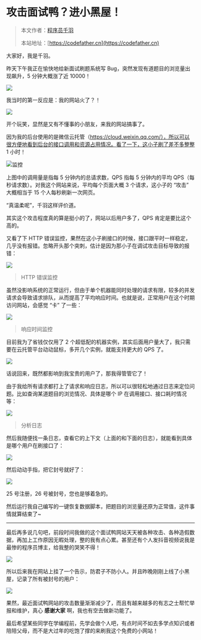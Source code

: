 # 攻击面试鸭？进小黑屋！

> 本文作者：[程序员千羽](https://yuyuanweb.feishu.cn/wiki/Abldw5WkjidySxkKxU2cQdAtnah)
>
> 本站地址：[https://codefather.cn](https://codefather.cn)

大家好，我是千羽。

昨天下午我正在愉快地给新面试刷题系统写 Bug，突然发现有道题目的浏览量出现飙升，5 分钟大概涨了近 10000！

![](https://pic.yupi.icu/5563/202311081455604.png)

我当时的第一反应是：我的网站火了？！

![](https://pic.yupi.icu/5563/202311081455622.png)

开个玩笑，显然是又有不懂事的小朋友，来我的网站搞事了。

因为我的后台使用的是微信云托管（https://cloud.weixin.qq.com/），所以可以很方便地看到后台的接口调用和资源占用情况。看了一下，这小子刷了差不多整整 1 小时！

![](https://pic.yupi.icu/5563/202311081455652.png)监控

上图中的调用量是指每 5 分钟内的总请求数，QPS 指每 5 分钟内的平均 QPS（每秒请求数）。对我这个网站来说，平均每个页面大概 3 个请求，这小子的 “攻击” 大概相当于 15 个人每秒刷新一次网页。

“真温柔呢”，千羽这样评价道。

其实这个攻击程度真的算是挺小的了，网站以后用户多了，QPS 肯定是要比这个高的。

又看了下 HTTP 错误监控，果然在这小子刷接口的时候，接口跟平时一样稳定，几乎没有报错。忽略开头那个突刺，估计是因为那小子在调试攻击目标导致的报错：

![](https://pic.yupi.icu/5563/202311081455591.png)

> HTTP 错误监控

虽然没影响系统的正常运行，但由于单个机器能同时处理的请求有限，较多的并发请求会导致请求排队，从而提高了平均响应时间。也就是说，正常用户在这个时期访问网站，会感觉 “卡” 了一些：

![](https://pic.yupi.icu/5563/202311081455614.png)

> 响应时间监控

目前我为了省钱仅仅用了 2 个超低配的机器实例，其实后面用户量大了，我只需要在云托管平台动动鼠标，多开几个实例，就能支持更大的 QPS 了。

![](https://pic.yupi.icu/5563/202311081455587.png)

话说回来，既然都影响到我宝贵的用户了，那我得管管它了！

由于我给所有请求都打上了请求和响应日志，所以可以很轻松地通过日志来定位问题。比如查询某道题目的浏览情况、具体是哪个 IP 在调用接口、接口耗时情况等：

![](https://pic.yupi.icu/5563/202311081455203.png)

> 分析日志

然后我随便找一条日志，查看它的上下文（上面的和下面的日志），就能看到具体是哪个用户在刷接口了：

![](https://pic.yupi.icu/5563/202311081455190.png)

然后动动手指，把它封号就好了：

![](https://pic.yupi.icu/5563/202311081455137.png)

25 号注册，26 号被封号，您也是够着急的。

然后运行我自己编写的一键恢复数据脚本，把题目的浏览量还原为正常值，这件事情就算结束了~



------


最后再多说几句吧，前段时间我做的这个面试鸭网站天天被各种攻击、各种造假数据，再加上工作原因无暇处理，整的我有点心累。甚至还有个人发抖音视频说我是最惨的程序员博主，给我整的哭笑不得！

![](https://pic.yupi.icu/5563/202311081455409.png)

所以后来我在网站上挂了一个告示，防君子不防小人。并且昨晚刚刚上线了小黑屋，记录了所有被封号的用户：

![](https://pic.yupi.icu/5563/202311081455166.png)

果然，最近面试鸭网站的攻击数量渐渐减少了，而且有越来越多的有志之士帮忙举报和维护，真心 **感谢大家** 啊，我也有空去做新功能了。

最后希望某些同学在学编程前，先学会做个人吧，有点时间不如去多学点知识或者陪陪父母，而不是大过年的吃饱了撑的来刷我这个免费的小网站！